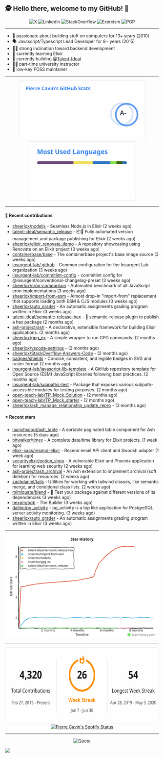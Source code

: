 <h2 style="display:inline" align="center">🕵️ Hello there, welcome to my GitHub! 👋</h2>
<br />
<p align="center">
    <a href="https://links.sherlox.io/gh-x" target="_blank" style="text-decoration: none;">
        <img src="https://img.shields.io/badge/-000000?style=flat-square&logo=X" alt="X">
    </a>
    <a href="https://links.sherlox.io/github-linkedin" target="_blank" style="text-decoration: none;">
        <img src="https://img.shields.io/badge/LinkedIn-0077b5?style=flat-square&logo=linkedin" alt="LinkedIn">
    </a>
    <a href="https://links.sherlox.io/github-stackoverflow" target="_blank" style="text-decoration: none;">
        <img src="https://img.shields.io/badge/StackOverflow-9a9c9f?style=flat-square&logo=StackOverflow" alt="StackOverflow">
    </a>
    <a href="https://links.sherlox.io/github-exercism" target="_blank" style="text-decoration: none;">
        <img src="https://img.shields.io/badge/Exercism-7600fe?style=flat-square&logo=Exercism" alt="Exercism">
    </a>
    <a href="https://pgp.mit.edu/pks/lookup?op=get&search=0x48D089FE8FC01A4E7E88EE9611567DFABCB9256E" target="_blank" style="text-decoration: none;">
        <img src="https://img.shields.io/badge/pgp-0x11567DFABCB9256E-313131?style=flat&labelColor=313131&color=313131" alt="PGP">
    </a>
</p>

---

<ul>
    <li>👴 passionate about building stuff on computers for 13+ years (2010)</li>
    <li>🗣 Javascript/Typescript Lead Developer for 8+ years (2015)</li>
    <li>🧑‍💻 strong inclination toward backend development</li>
    <li>💜 currently learning Elixir</li>
    <li>👷 currently building <a href="https://github.com/Talent-Ideal">@Talent-Ideal</a></li>
    <li>🧑‍🏫 part-time university instructor</li>
    <li>🫶 low-key FOSS maintainer</li>
</ul>

---

<div align="center">
  <a href="https://github-readme-stats.sherlox.io" style="display: inline-block;">
    <img src="assets/stats.svg" alt="Pierre Cavin's Github stats" height="195px" />
  </a>
  
  <a href="https://github-readme-stats.sherlox.io" style="display: inline-block;">
    <img src="assets/top-langs.svg" alt="Pierre Cavin's Most used languages" height="195px" />
  </a>
</div>

---

#### 🫶 Recent contributions

- [sheerlox/nodelix](https://github.com/sheerlox/nodelix) - Seamless Node.js in Elixir (2 weeks ago)
- [talent-ideal/semantic_release](https://github.com/talent-ideal/semantic_release) - 📦🚀 Fully automated version management and package publishing for Elixir (2 weeks ago)
- [sheerlox/elixir_renovate_demo](https://github.com/sheerlox/elixir_renovate_demo) - A repository showcasing using Renovate on an Elixir project (3 weeks ago)
- [containerbase/base](https://github.com/containerbase/base) - The containerbase project&#39;s base image source (3 weeks ago)
- [insurgent-lab/.github](https://github.com/insurgent-lab/.github) - Common configuration for the Insurgent Lab organization (3 weeks ago)
- [insurgent-lab/commitlint-config](https://github.com/insurgent-lab/commitlint-config) - commitlint config for @insurgent/conventional-changelog-preset (3 weeks ago)
- [sheerlox/cron-comparison](https://github.com/sheerlox/cron-comparison) - Automated benchmark of all JavaScript cron implementations (3 weeks ago)
- [sheerlox/import-from-esm](https://github.com/sheerlox/import-from-esm) - Almost drop-in &#34;import-from&#34; replacement that supports loading both ESM &amp; CJS modules (3 weeks ago)
- [sheerlox/auto_grader](https://github.com/sheerlox/auto_grader) - An automatic assignments grading program written in Elixir (3 weeks ago)
- [talent-ideal/semantic-release-hex](https://github.com/talent-ideal/semantic-release-hex) - 🚢 semantic-release plugin to publish a hex package (2 months ago)
- [ash-project/ash](https://github.com/ash-project/ash) - A declarative, extensible framework for building Elixir applications. (2 months ago)
- [sheerlox/gpg_ex](https://github.com/sheerlox/gpg_ex) - A simple wrapper to run GPG commands. (2 months ago)
- [sheerlox/vscode-settings](https://github.com/sheerlox/vscode-settings) -  (2 months ago)
- [sheerlox/StackOverflow-Answers-Code](https://github.com/sheerlox/StackOverflow-Answers-Code) -  (2 months ago)
- [badges/shields](https://github.com/badges/shields) - Concise, consistent, and legible badges in SVG and raster format (2 months ago)
- [insurgent-lab/javascript-lib-template](https://github.com/insurgent-lab/javascript-lib-template) - A GitHub repository template for Open Source (ESM) JavaScript libraries following best practices. (2 months ago)
- [insurgent-lab/subpaths-test](https://github.com/insurgent-lab/subpaths-test) - Package that exposes various subpath-accessible modules for testing purposes. (2 months ago)
- [open-teach-lab/TP_Mock_Solution](https://github.com/open-teach-lab/TP_Mock_Solution) -  (2 months ago)
- [open-teach-lab/TP_Mock_starter](https://github.com/open-teach-lab/TP_Mock_starter) -  (2 months ago)
- [sheerlox/ash_manage_relationship_update_repro](https://github.com/sheerlox/ash_manage_relationship_update_repro) -  (3 months ago)

#### ⭐ Recent stars

- [launchscout/ash_table](https://github.com/launchscout/ash_table) - A sortable paginated table component for Ash resources (5 days ago)
- [bitwalker/timex](https://github.com/bitwalker/timex) - A complete date/time library for Elixir projects. (1 week ago)
- [elixir-saas/resend-elixir](https://github.com/elixir-saas/resend-elixir) - Resend email API client and Swoosh adapter (1 week ago)
- [securityelixir/potion_shop](https://github.com/securityelixir/potion_shop) - A vulnerable Elixir and Phoenix application for learning web security  (2 weeks ago)
- [ash-project/ash_archival](https://github.com/ash-project/ash_archival) - An Ash extension to implement archival (soft deletion) for resources. (2 weeks ago)
- [zachdaniel/tails](https://github.com/zachdaniel/tails) - Utilities for working with tailwind classes, like semantic merge, and conditional class lists. (2 weeks ago)
- [mimiquate/blend](https://github.com/mimiquate/blend) - 🥣 Test your package against different versions of its dependencies (3 weeks ago)
- [hexpm/bob](https://github.com/hexpm/bob) - The Builder (3 weeks ago)
- [dalibo/pg_activity](https://github.com/dalibo/pg_activity) - pg_activity is a top like application for PostgreSQL server activity monitoring. (3 weeks ago)
- [sheerlox/auto_grader](https://github.com/sheerlox/auto_grader) - An automatic assignments grading program written in Elixir (3 weeks ago)

---

<p align="center">
    <a href="https://star-history.com/#sheerlox/import-from-esm&sheerlox/nodelix&sheerlox/gpg_ex&talent-ideal/semantic_release&talent-ideal/semantic-release-hex&Timeline" target="_blank" style="text-decoration: none;">
        <img src="assets/star-history.svg" alt="Pierre Cavin's Star History Chart">
    </a>
</p>

---

<div align="center">
  <a href="https://github-readme-streak-stats.herokuapp.com" style="display: inline-block;">
    <img src="assets/streak-stats.svg" alt="Pierre Cavin's GitHub Streak Stats" height="247px" />
  </a>

  <a href="https://links.sherlox.io/github-spotify" style="display: inline-block;">
    <img src="https://spotify-github-profile.vercel.app/api/view?uid=6ridtm5cbc0y9bf5qmtqpoupv&cover_image=true&theme=default&show_offline=false&background_color=121212&interchange=true&bar_color_cover=true" alt="Pierre Cavin's Spotify Status" height="240px" />
  </a>
</div>

---



<p align="center">
    <a href="https://github.com/piyushsuthar/github-readme-quotes" target="_blank" style="text-decoration: none;">
        <img src="https://quotes-github-readme.vercel.app/api?type=horizontal&quote=Inaction%20will%20cause%20a%20man%20to%20sink%20into%20the%20slough%20of%20despond%20and%20vanish%20without%20a%20trace.&author=Farley%20Mowat" alt="Quote">
    </a>
</p>

![](https://hit.yhype.me/github/profile?user_id=11234273)

